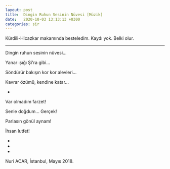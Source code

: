 ```yaml
---
layout: post
title:  Dingin Ruhun Sesinin Nüvesi [Müzik]
date:   2020-10-03 13:13:13 +0300
categories: sir
---
```


Kürdili-Hicazkar makamında besteledim. Kaydı yok. Belki olur.

---

Dingin ruhun sesinin nüvesi...

Yanar ışığı Şi'ra gibi...

Söndürür bakışın kor kor alevleri...

Kavrar özümü, kendine katar...

+

Var olmadım farzet!

Senle doğdum... Gerçek!

Parlasın gönül aynam!

İhsan lutfet!

+
+
+

Nuri ACAR, İstanbul, Mayıs 2018.
